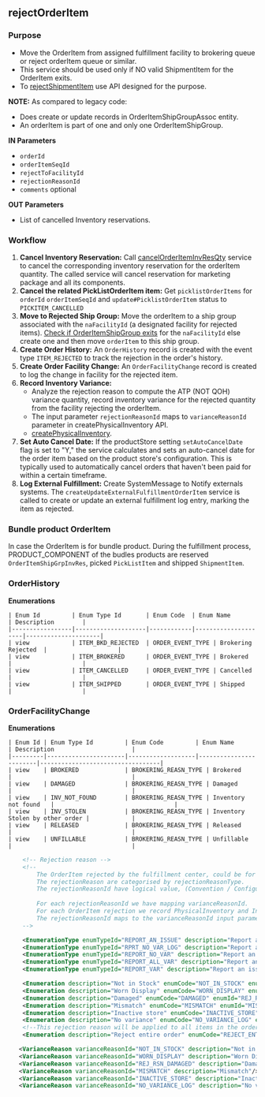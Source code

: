 ## rejectOrderItem

### Purpose
* Move the OrderItem from assigned fulfillment facility to brokering queue or reject orderItem queue or similar.
* This service should be used only if NO valid ShipmentItem for the OrderItem exits.
* To [rejectShipmentItem](rejectShipmentItem.md) use API designed for the purpose.

**NOTE:** As compared to legacy code:
* Does create or update records in OrderItemShipGroupAssoc entity.
* An orderItem is part of one and only one OrderItemShipGroup. 

**IN Parameters**
* `orderId`
* `orderItemSeqId`
* `rejectToFacilityId`
* `rejectionReasonId`
* `comments` optional

**OUT Parameters** 
* List of cancelled Inventory reservations.


### Workflow

1. **Cancel Inventory Reservation:** Call [cancelOrderItemInvResQty](inventory-mgmt/cancelOrderItemInvRes.md) service to cancel the corresponding inventory reservation for the orderItem quantity. The called service will cancel reservation for marketing package and all its components. 
2. **Cancel the related PickListOrderItem item:** Get `picklistOrderItems` for `orderId` `orderItemSeqId` and `update#PicklistOrderItem` status to `PICKITEM_CANCELLED`
3. **Move to Rejected Ship Group:** Move the orderItem to a ship group associated with the `naFacilityId` (a designated facility for rejected items). [Check if OrderItemShipGroup exits](findOrCreateOrderItemShipGroup.md) for the `naFacilityId` else create one and then move `orderItem` to this ship group. 
4. **Create Order History:** An `OrderHistory` record is created with the event type `ITEM_REJECTED` to track the rejection in the order's history.
5. **Create Order Facility Change:** An `OrderFacilityChange` record is created to log the change in facility for the rejected item.
6. **Record Inventory Variance:** 
   *    Analyze the rejection reason to compute the ATP (NOT QOH) variance quantity, record inventory variance for the rejected quantity from the facility rejecting the orderItem.
   *    The input parameter `rejectionReasonId` maps to `varianceReasonId` parameter in createPhysicalInventory API.
   *    [createPhysicalInventory](inventory-mgmt/createPhysicalInventory.md). 
7. **Set Auto Cancel Date:** If the productStore setting `setAutoCancelDate` flag is set to "Y," the service calculates and sets an auto-cancel date for the order item based on the product store's configuration. This is typically used to automatically cancel orders that haven't been paid for within a certain timeframe.
8. **Log External Fulfillment:** Create SystemMessage to Notify externals systems. The `createUpdateExternalFulfillmentOrderItem` service is called to create or update an external fulfillment log entry, marking the item as rejected.

### Bundle product OrderItem

In case the OrderItem is for bundle product. During the fulfillment process, PRODUCT_COMPONENT of the budles products are reserved `OrderItemShipGrpInvRes`,  picked `PickListItem` and shipped `ShipmentItem`.


### **OrderHistory**
  **Enumerations**
```
| Enum Id         | Enum Type Id       | Enum Code  | Enum Name           | Description        |
|-----------------|--------------------|------------|---------------------|---------------------|
| view            | ITEM_BKD_REJECTED  | ORDER_EVENT_TYPE | Brokering Rejected  |                    |
| view            | ITEM_BROKERED      | ORDER_EVENT_TYPE | Brokered            |                    |
| view            | ITEM_CANCELLED     | ORDER_EVENT_TYPE | Cancelled           |                    |
| view            | ITEM_SHIPPED       | ORDER_EVENT_TYPE | Shipped             |                    |
```

### **OrderFacilityChange**
  **Enumerations**

```
| Enum Id | Enum Type Id         | Enum Code         | Enum Name              | Description                      |
|---------|----------------------|-------------------|------------------------|----------------------------------|
| view    | BROKERED             | BROKERING_REASN_TYPE | Brokered              |                                  |
| view    | DAMAGED              | BROKERING_REASN_TYPE | Damaged               |                                  |
| view    | INV_NOT_FOUND        | BROKERING_REASN_TYPE | Inventory not found   |                                  |
| view    | INV_STOLEN           | BROKERING_REASN_TYPE | Inventory Stolen by other order |            |
| view    | RELEASED             | BROKERING_REASN_TYPE | Released              |                                  |
| view    | UNFILLABLE           | BROKERING_REASN_TYPE | Unfillable            |                                  |
```


```xml
    <!-- Rejection reason -->
    <!-- 
        The OrderItem rejected by the fulfillment center, could be for few rejectionReason, The rejectionReasonType is used to deduce if rejection impacts inventory ATP or NOT.   
        The rejectionReason are categorised by rejectionReasonType. 
        The rejectionReasonId have logical value, (Convention / Configuration)
        
        For each rejectionReasonId we have mapping varianceReasonId.        
        For each OrderItem rejection we record PhysicalInventory and InventoryItemVariance.  
        The rejectionReasonId maps to the varianceReasonId input parameter to the createPhysicalInventory service.        
    -->

    <EnumerationType enumTypeId="REPORT_AN_ISSUE" description="Report an Issue Reason"/>
    <EnumerationType enumTypeId="RPRT_NO_VAR_LOG" description="Report an issue with no variance log"/>
    <EnumerationType enumTypeId="REPORT_NO_VAR" description="Report an issue with no variance reason" parentTypeId="RPRT_NO_VAR_LOG"/>
    <EnumerationType enumTypeId="REPORT_ALL_VAR" description="Report an issue with all qty variance reason" parentTypeId="REPORT_AN_ISSUE"/>
    <EnumerationType enumTypeId="REPORT_VAR" description="Report an issue with particular qty variance reason" parentTypeId="REPORT_AN_ISSUE"/>

    <Enumeration description="Not in Stock" enumCode="NOT_IN_STOCK" enumId="NOT_IN_STOCK" sequenceId="10" enumTypeId="REPORT_ALL_VAR"/>
    <Enumeration description="Worn Display" enumCode="WORN_DISPLAY" enumId="WORN_DISPLAY" sequenceId="20" enumTypeId="REPORT_VAR"/>
    <Enumeration description="Damaged" enumCode="DAMAGED" enumId="REJ_RSN_DAMAGED" sequenceId="30" enumTypeId="REPORT_VAR"/>
    <Enumeration description="Mismatch" enumCode="MISMATCH" enumId="MISMATCH" sequenceId="40" enumTypeId="REPORT_VAR"/>
    <Enumeration description="Inactive store" enumCode="INACTIVE_STORE" enumId="INACTIVE_STORE" sequenceId="40" enumTypeId="REPORT_NO_VAR"/>
    <Enumeration description="No variance" enumCode="NO_VARIANCE_LOG" enumId="NO_VARIANCE_LOG" sequenceId="40" enumTypeId="REPORT_NO_VAR"/>
    <!--This rejection reason will be applied to all items in the order/shipment that get rejected due to the rejection of one or more items from the order, to avoid unnecessary splits when the 'Reject Entire Order' setting is enabled.-->
    <Enumeration description="Reject entire order" enumCode="REJECT_ENTIRE_ORDER" enumId="REJECT_ENTIRE_ORDER" sequenceId="41" enumTypeId="REPORT_NO_VAR"/>

   <VarianceReason varianceReasonId="NOT_IN_STOCK" description="Not in Stock"/>
   <VarianceReason varianceReasonId="WORN_DISPLAY" description="Worn Display"/>
   <VarianceReason varianceReasonId="REJ_RSN_DAMAGED" description="Damaged"/>
   <VarianceReason varianceReasonId="MISMATCH" description="Mismatch"/>
   <VarianceReason varianceReasonId="INACTIVE_STORE" description="Inactive store"/>
   <VarianceReason varianceReasonId="NO_VARIANCE_LOG" description="No variance"/>

```